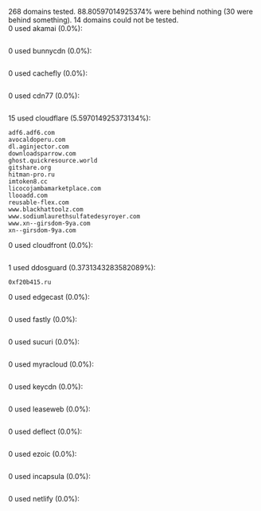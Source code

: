 268 domains tested. 88.80597014925374% were behind nothing (30 were behind something). 14 domains could not be tested.<br>
0 used akamai (0.0%):
```

```

0 used bunnycdn (0.0%):
```

```

0 used cachefly (0.0%):
```

```

0 used cdn77 (0.0%):
```

```

15 used cloudflare (5.597014925373134%):
```
adf6.adf6.com
avocaldoperu.com
dl.aginjector.com
downloadsparrow.com
ghost.quickresource.world
gitshare.org
hitman-pro.ru
imtoken8.cc
licocojambamarketplace.com
llooadd.com
reusable-flex.com
www.blackhattoolz.com
www.sodiumlaurethsulfatedesyroyer.com
www.xn--girsdom-9ya.com
xn--girsdom-9ya.com
```

0 used cloudfront (0.0%):
```

```

1 used ddosguard (0.3731343283582089%):
```
0xf20b415.ru
```

0 used edgecast (0.0%):
```

```

0 used fastly (0.0%):
```

```

0 used sucuri (0.0%):
```

```

0 used myracloud (0.0%):
```

```

0 used keycdn (0.0%):
```

```

0 used leaseweb (0.0%):
```

```

0 used deflect (0.0%):
```

```

0 used ezoic (0.0%):
```

```

0 used incapsula (0.0%):
```

```

0 used netlify (0.0%):
```

```
